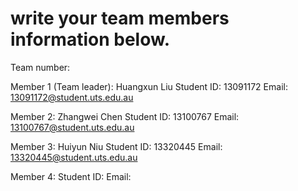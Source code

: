 # write your team members information below.

Team number: 

Member 1 (Team leader): Huangxun Liu
Student ID: 13091172
Email: 13091172@student.uts.edu.au


Member 2: Zhangwei Chen
Student ID: 13100767
Email: 13100767@student.uts.edu.au

Member 3: Huiyun Niu
Student ID: 13320445
Email: 13320445@student.uts.edu.au


Member 4:
Student ID:
Email:

